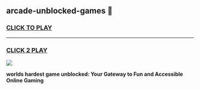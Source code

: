 
## arcade-unblocked-games 👋
<h3>
<a href="https://premium.freeplayer.one?title=arcade-unblocked-games&ref=14F">CLICK TO PLAY</a></h3>
<hr>

<h3>
<a href="https://premium.freeplayer.one?title=arcade-unblocked-games&ref=14F">CLICK 2 PLAY</a>
  
</h3>

<a href="https://premium.freeplayer.one?title=arcade-unblocked-games&ref=12F/"><img src="https://clearcache.store/games.png"></a>


**worlds hardest game unblocked: Your Gateway to Fun and Accessible Online Gaming**
